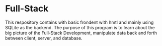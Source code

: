 # Full-Stack
This respository contains with basic frondent with hmtl and mainly using SQLite as the backend.
The purpose of this program is to learn about the big picture of the Full-Stack Development, 
manipulate data back and forth between client, server, and database.

